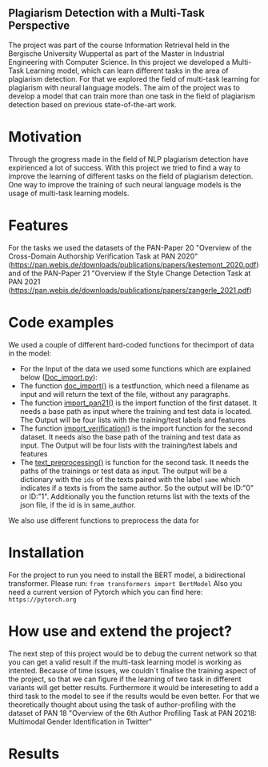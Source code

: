 ## Plagiarism Detection with a Multi-Task Perspective

The project was part of the course Information Retrieval held in the Bergische University Wuppertal as part of the Master in Industrial Engineering with Computer Science. 
In this project we developed a Multi-Task Learning model, which can learn different tasks in the area of plagiarism detection. For that we explored the field of multi-task learning for plagiarism with neural language models. The aim of the project was to develop a model that can train more than one task in the field of plagiarism detection based on previous state-of-the-art work.

# Motivation

Through the grogress made in the field of NLP plagiarism detection have expirienced a lot of success. With this project we tried to find a way to improve the learning of different tasks on the field of plagiarism detection. One way to improve the training of such neural language models is the usage of multi-task learning models.

# Features

For the tasks we used the datasets of the PAN-Paper 20 "Overview of the Cross-Domain Authorship Verification Task at PAN 2020" (https://pan.webis.de/downloads/publications/papers/kestemont_2020.pdf) and of the PAN-Paper 21 "Overview if the Style Change Detection Task at PAN 2021 (https://pan.webis.de/downloads/publications/papers/zangerle_2021.pdf) 


# Code examples

We used a couple of different hard-coded functions for thecimport of data in the model:
- For the Input of the data we used some functions which are explained below ([Doc_import.py](https://github.com/JPOonGIT/Plagiarism_Detection/blob/2850e77301d446fc47a4a51945addd032afcd873/Doc_import.py)):
- The function [doc_import()](https://github.com/JPOonGIT/Plagiarism_Detection/blob/2850e77301d446fc47a4a51945addd032afcd873/Doc_import.py#L1) is a testfunction, which need a filename as input and will return the text of the file, without any paragraphs.
- The function [import_pan21()](https://github.com/JPOonGIT/Plagiarism_Detection/blob/27c7b38f5da789420e1fb8f258329d002dfa97cd/Doc_import.py#L11) is the import function of the first dataset. It needs a base path as input where the training and test data is located. The Output will be four lists with the training/test labels and features
- The function [import_verification()](https://github.com/JPOonGIT/Plagiarism_Detection/blob/27c7b38f5da789420e1fb8f258329d002dfa97cd/Doc_import.py#L56)  is the import function for the second dataset. It needs also the base path of the training and test data as input. The Output will be four lists with the training/test labels and features
- The [text_preprocessing()](https://github.com/JPOonGIT/Plagiarism_Detection/blob/27c7b38f5da789420e1fb8f258329d002dfa97cd/Doc_import.py#L102) is function for the second task. It needs the paths of the trainings or test data as input. The output will be a dictionary with the `ids` of the texts paired with the label `same` which indicates if a texts is from the same author. So the output will be ID:"0" or ID:"1". Additionally you the function returns list with the texts of the json file, if the id is in same_author.

We also use different functions to preprocess the data for



# Installation

For the project to run you need to install the BERT model, a bidirectional transformer. 
Please run: `from transformers import BertModel`
Also you need a current version of Pytorch which you can find here:
`https://pytorch.org`


# How use and extend the project? 

The next step of this project would be to debug the current network so that you can get a valid result if the multi-task learning model is working as intented. Because of time issues, we couldn´t finalise the training aspect of the project, so that we can figure if the learning of two task in different variants will get better results.
Furthermore it would be intereseting to add a third task to the model to see if the results would be even better. For that we theoretically thought about using the task of author-profiling with the dataset of PAN 18 "Overview of the 6th Author Profiling Task at PAN 20218: Multimodal Gender Identification in Twitter"

# Results









